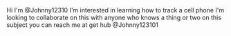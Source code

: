 

<!---
Johnny123101/Johnny123101 is a ✨ special ✨ repository because its `README.md` (this file) appears on your GitHub profile.
You can click the Preview link to take a look at your changes.
--->Hi I'm @Johnny12310 I'm interested in learning how to track a cell phone I'm looking to collaborate on this with anyone who knows a thing or two on this subject you can reach me at get hub @Johnny123101
